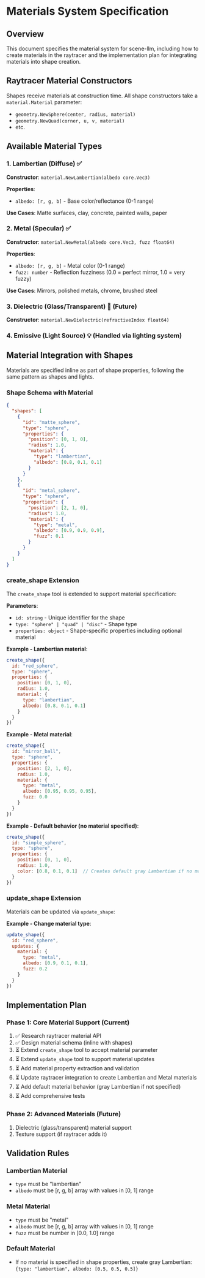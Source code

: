 # Materials System Specification

## Overview

This document specifies the material system for scene-llm, including how to create materials in the raytracer and the implementation plan for integrating materials into shape creation.

## Raytracer Material Constructors

Shapes receive materials at construction time. All shape constructors take a `material.Material` parameter:

- `geometry.NewSphere(center, radius, material)`
- `geometry.NewQuad(corner, u, v, material)`
- etc.

## Available Material Types

### 1. Lambertian (Diffuse) ✅

**Constructor**: `material.NewLambertian(albedo core.Vec3)`

**Properties**:
- `albedo: [r, g, b]` - Base color/reflectance (0-1 range)

**Use Cases**: Matte surfaces, clay, concrete, painted walls, paper

### 2. Metal (Specular) ✅

**Constructor**: `material.NewMetal(albedo core.Vec3, fuzz float64)`

**Properties**:
- `albedo: [r, g, b]` - Metal color (0-1 range)
- `fuzz: number` - Reflection fuzziness (0.0 = perfect mirror, 1.0 = very fuzzy)

**Use Cases**: Mirrors, polished metals, chrome, brushed steel

### 3. Dielectric (Glass/Transparent) 🔮 (Future)

**Constructor**: `material.NewDielectric(refractiveIndex float64)`

### 4. Emissive (Light Source) 💡 (Handled via lighting system)

## Material Integration with Shapes

Materials are specified inline as part of shape properties, following the same pattern as shapes and lights.

### Shape Schema with Material

```json
{
  "shapes": [
    {
      "id": "matte_sphere",
      "type": "sphere",
      "properties": {
        "position": [0, 1, 0],
        "radius": 1.0,
        "material": {
          "type": "lambertian",
          "albedo": [0.8, 0.1, 0.1]
        }
      }
    },
    {
      "id": "metal_sphere",
      "type": "sphere",
      "properties": {
        "position": [2, 1, 0],
        "radius": 1.0,
        "material": {
          "type": "metal",
          "albedo": [0.9, 0.9, 0.9],
          "fuzz": 0.1
        }
      }
    }
  ]
}
```

### create_shape Extension

The `create_shape` tool is extended to support material specification:

**Parameters**:
- `id: string` - Unique identifier for the shape
- `type: "sphere" | "quad" | "disc"` - Shape type
- `properties: object` - Shape-specific properties including optional material

**Example - Lambertian material**:
```javascript
create_shape({
  id: "red_sphere",
  type: "sphere",
  properties: {
    position: [0, 1, 0],
    radius: 1.0,
    material: {
      type: "lambertian",
      albedo: [0.8, 0.1, 0.1]
    }
  }
})
```

**Example - Metal material**:
```javascript
create_shape({
  id: "mirror_ball",
  type: "sphere",
  properties: {
    position: [2, 1, 0],
    radius: 1.0,
    material: {
      type: "metal",
      albedo: [0.95, 0.95, 0.95],
      fuzz: 0.0
    }
  }
})
```

**Example - Default behavior (no material specified)**:
```javascript
create_shape({
  id: "simple_sphere",
  type: "sphere",
  properties: {
    position: [0, 1, 0],
    radius: 1.0,
    color: [0.8, 0.1, 0.1]  // Creates default gray Lambertian if no material
  }
})
```

### update_shape Extension

Materials can be updated via `update_shape`:

**Example - Change material type**:
```javascript
update_shape({
  id: "red_sphere",
  updates: {
    material: {
      type: "metal",
      albedo: [0.9, 0.1, 0.1],
      fuzz: 0.2
    }
  }
})
```

## Implementation Plan

### Phase 1: Core Material Support (Current)

1. ✅ Research raytracer material API
2. ✅ Design material schema (inline with shapes)
3. ⏳ Extend `create_shape` tool to accept material parameter
4. ⏳ Extend `update_shape` tool to support material updates
5. ⏳ Add material property extraction and validation
6. ⏳ Update raytracer integration to create Lambertian and Metal materials
7. ⏳ Add default material behavior (gray Lambertian if not specified)
8. ⏳ Add comprehensive tests

### Phase 2: Advanced Materials (Future)

1. Dielectric (glass/transparent) material support
2. Texture support (if raytracer adds it)

## Validation Rules

### Lambertian Material
- `type` must be "lambertian"
- `albedo` must be [r, g, b] array with values in [0, 1] range

### Metal Material
- `type` must be "metal"
- `albedo` must be [r, g, b] array with values in [0, 1] range
- `fuzz` must be number in [0.0, 1.0] range

### Default Material
- If no material is specified in shape properties, create gray Lambertian: `{type: "lambertian", albedo: [0.5, 0.5, 0.5]}`
